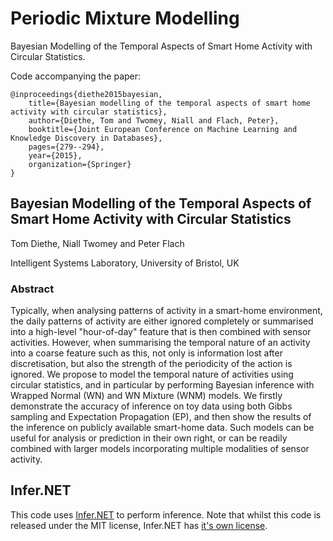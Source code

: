 # Periodic Mixture Modelling
Bayesian Modelling of the Temporal Aspects of Smart Home Activity with Circular Statistics. 

Code accompanying the paper:

    @inproceedings{diethe2015bayesian,
        title={Bayesian modelling of the temporal aspects of smart home activity with circular statistics},
        author={Diethe, Tom and Twomey, Niall and Flach, Peter},
        booktitle={Joint European Conference on Machine Learning and Knowledge Discovery in Databases},
        pages={279--294},
        year={2015},
        organization={Springer}
    }


## Bayesian Modelling of the Temporal Aspects of Smart Home Activity with Circular Statistics


Tom Diethe, Niall Twomey and Peter Flach

Intelligent Systems Laboratory, University of Bristol, UK

### Abstract
Typically, when analysing patterns of activity in a smart-home environment, the daily patterns of activity are either ignored completely or summarised into a high-level "hour-of-day" feature that is then combined with sensor activities. However, when summarising the temporal nature of an activity into a coarse feature such as this, not only is information lost after discretisation, but also the strength of the periodicity of the action is ignored. We propose to model the temporal nature of activities using circular statistics, and in particular by performing Bayesian inference with Wrapped Normal (WN) and WN Mixture (WNM) models. We firstly demonstrate the accuracy of inference on toy data using both Gibbs sampling and Expectation Propagation (EP), and then show the results of the inference on publicly available smart-home data. Such models can be useful for analysis or prediction in their own right, or can be readily combined with larger models incorporating multiple modalities of sensor activity.


## Infer.NET
This code uses [Infer.NET](http://infernet.azurewebsites.net/default.aspx) to perform inference. Note that whilst this code is released under the MIT license, Infer.NET has [it's own license](http://infernet.azurewebsites.net/docs/Frequently%20Asked%20Questions.aspx).

